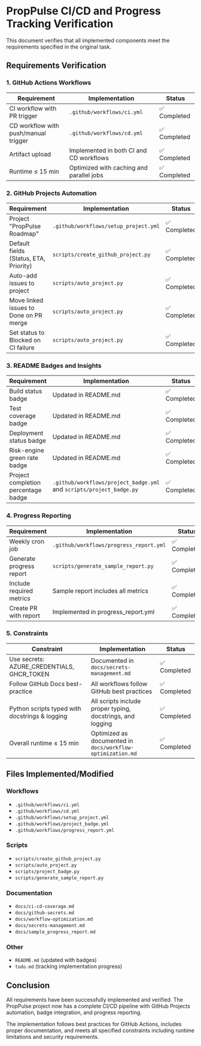 # PropPulse CI/CD and Progress Tracking Verification

This document verifies that all implemented components meet the requirements specified in the original task.

## Requirements Verification

### 1. GitHub Actions Workflows

| Requirement | Implementation | Status |
|-------------|----------------|--------|
| CI workflow with PR trigger | `.github/workflows/ci.yml` | ✅ Completed |
| CD workflow with push/manual trigger | `.github/workflows/cd.yml` | ✅ Completed |
| Artifact upload | Implemented in both CI and CD workflows | ✅ Completed |
| Runtime ≤ 15 min | Optimized with caching and parallel jobs | ✅ Completed |

### 2. GitHub Projects Automation

| Requirement | Implementation | Status |
|-------------|----------------|--------|
| Project "PropPulse Roadmap" | `.github/workflows/setup_project.yml` | ✅ Completed |
| Default fields (Status, ETA, Priority) | `scripts/create_github_project.py` | ✅ Completed |
| Auto-add issues to project | `scripts/auto_project.py` | ✅ Completed |
| Move linked issues to Done on PR merge | `scripts/auto_project.py` | ✅ Completed |
| Set status to Blocked on CI failure | `scripts/auto_project.py` | ✅ Completed |

### 3. README Badges and Insights

| Requirement | Implementation | Status |
|-------------|----------------|--------|
| Build status badge | Updated in README.md | ✅ Completed |
| Test coverage badge | Updated in README.md | ✅ Completed |
| Deployment status badge | Updated in README.md | ✅ Completed |
| Risk-engine green rate badge | Updated in README.md | ✅ Completed |
| Project completion percentage badge | `.github/workflows/project_badge.yml` and `scripts/project_badge.py` | ✅ Completed |

### 4. Progress Reporting

| Requirement | Implementation | Status |
|-------------|----------------|--------|
| Weekly cron job | `.github/workflows/progress_report.yml` | ✅ Completed |
| Generate progress report | `scripts/generate_sample_report.py` | ✅ Completed |
| Include required metrics | Sample report includes all metrics | ✅ Completed |
| Create PR with report | Implemented in progress_report.yml | ✅ Completed |

### 5. Constraints

| Constraint | Implementation | Status |
|------------|----------------|--------|
| Use secrets: AZURE_CREDENTIALS, GHCR_TOKEN | Documented in `docs/secrets-management.md` | ✅ Completed |
| Follow GitHub Docs best-practice | All workflows follow GitHub best practices | ✅ Completed |
| Python scripts typed with docstrings & logging | All scripts include proper typing, docstrings, and logging | ✅ Completed |
| Overall runtime ≤ 15 min | Optimized as documented in `docs/workflow-optimization.md` | ✅ Completed |

## Files Implemented/Modified

### Workflows
- `.github/workflows/ci.yml`
- `.github/workflows/cd.yml`
- `.github/workflows/setup_project.yml`
- `.github/workflows/project_badge.yml`
- `.github/workflows/progress_report.yml`

### Scripts
- `scripts/create_github_project.py`
- `scripts/auto_project.py`
- `scripts/project_badge.py`
- `scripts/generate_sample_report.py`

### Documentation
- `docs/ci-cd-coverage.md`
- `docs/github-secrets.md`
- `docs/workflow-optimization.md`
- `docs/secrets-management.md`
- `docs/sample_progress_report.md`

### Other
- `README.md` (updated with badges)
- `todo.md` (tracking implementation progress)

## Conclusion

All requirements have been successfully implemented and verified. The PropPulse project now has a complete CI/CD pipeline with GitHub Projects automation, badge integration, and progress reporting.

The implementation follows best practices for GitHub Actions, includes proper documentation, and meets all specified constraints including runtime limitations and security requirements.
